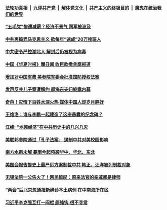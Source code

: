 ####  [法轮功真相](../../../../basic/blob/master/README.md?t=06121331) &nbsp;|&nbsp; [九评共产党](../../../../9ping.md/blob/master/README.md?t=06121331) &nbsp;|&nbsp; [解体党文化](../../../../jtdwh.md/blob/master/README.md?t=06121331)  &nbsp;|&nbsp; [共产主义的终极目的](../../../../gczydzjmd.md/blob/master/README.md?t=06121331) &nbsp;|&nbsp; [魔鬼在统治我们的世界](../../../../mgztzwmdsj.md/blob/master/README.md?t=06121331) 

#### [“五毛党”惨遭减薪？经济不景气 网军被波及](../pages/soh5/389434.md?t=06121331) 
#### [中共再捣弄马克思主义 欲每年“速成”20万接班人](../pages/soh5/389422.md?t=06121331) 
#### [中共密令严控湖北人 解封后仍被视为病毒](../pages/soh5/389404.md?t=06121331) 
#### [中国《华夏时报》曝丑闻 收巨款撤贪腐报道](../pages/soh5/389374.md?t=06121331) 
#### [增加对中国军费 美参院军委会批准国防授权法案 ](../pages/soh5/389401.md?t=06121331) 
#### [发声反共儿子竟遭解约 郝海东夫妇披露内幕](../pages/soh5/389395.md?t=06121331) 
#### [奇芭！灾情下百姓水深火热  媒体中国人却岁月静好](../pages/soh5/389386.md?t=06121331) 
#### [王维洛：谁与李鹏一起建造了这座愚蠢的纪念碑？](../pages/soh5/389263.md?t=06121331) 
#### [江峰: “地摊经济”在中共历史中的几兴几灭](../pages/soh5/389332.md?t=06121331) 
#### [美联邦参院通过「孔子法案」 遏制中共对美校园影响](../pages/soh5/389302.md?t=06121331) 
#### [南方水患未解 暴雨今起将袭华中、华北、东北](../pages/soh5/389206.md?t=06121331) 
#### [美国会报告提史上最严厉方案制裁中共 韩正、汪洋被列制裁对象](../pages/soh5/389194.md?t=06121331) 
#### [无锡法院一公告火了！网民惊叹：原来法官的亲戚都是律师](../pages/soh5/389149.md?t=06121331) 
#### [“两会”后北京忽通报新确诊本土病例 在中南海所在区](../pages/soh5/389185.md?t=06121331) 
#### [习近平李克强互打一闷棍  颜纯钩:很不寻常](../pages/soh5/389170.md?t=06121331) 
